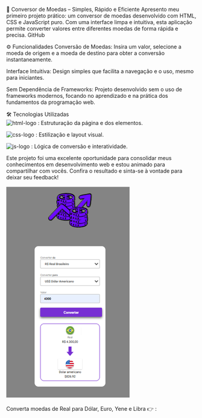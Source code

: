 💱 Conversor de Moedas – Simples, Rápido e Eficiente
Apresento meu primeiro projeto prático: um conversor de moedas desenvolvido com HTML, CSS e JavaScript puro. Com uma interface limpa e intuitiva, esta aplicação permite converter valores entre diferentes moedas de forma rápida e precisa.
GitHub


⚙️ Funcionalidades
Conversão de Moedas: Insira um valor, selecione a moeda de origem e a moeda de destino para obter a conversão instantaneamente.

Interface Intuitiva: Design simples que facilita a navegação e o uso, mesmo para iniciantes.

Sem Dependência de Frameworks: Projeto desenvolvido sem o uso de frameworks modernos, focando no aprendizado e na prática dos fundamentos da programação web.


🛠️ Tecnologias Utilizadas  
<img src="https://img.shields.io/badge/HTML5-E34F26?style=for-the-badge&logo=html5&logoColor=white" alt="html-logo" /> :   Estruturação da página e dos elementos.

<img src="https://img.shields.io/badge/CSS3-1572B6?style=for-the-badge&logo=css3&logoColor=white" alt="css-logo" />  :   Estilização e layout visual.

<img src="https://img.shields.io/badge/JavaScript-F7DF1E?style=for-the-badge&logo=JavaScript&logoColor=white" alt="js-logo" />  :   Lógica de conversão e interatividade.


Este projeto foi uma excelente oportunidade para consolidar meus conhecimentos em desenvolvimento web e estou animado para compartilhar com vocês. Confira o resultado e sinta-se à vontade para deixar seu feedback!
<br>
<br>
<img src="https://github.com/Eliassilva98/Projeto-conversor-de-moedas/blob/main/assets/Conversor%20de%20moedas.png?raw=true">
<br>
<br>
Converta moedas de Real para Dólar, Euro, Yene e Libra 👉 :


